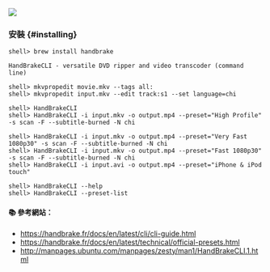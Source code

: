 ![](https://handbrake.fr/docs/en/images/icon-1.0.0.png)

### 安裝 {#installing}

```
shell> brew install handbrake
```

`HandBrakeCLI - versatile DVD ripper and video transcoder (command line)`


```
shell> mkvpropedit movie.mkv --tags all:
shell> mkvpropedit input.mkv --edit track:s1 --set language=chi

shell> HandBrakeCLI
shell> HandBrakeCLI -i input.mkv -o output.mp4 --preset="High Profile" -s scan -F --subtitle-burned -N chi

shell> HandBrakeCLI -i input.mkv -o output.mp4 --preset="Very Fast 1080p30" -s scan -F --subtitle-burned -N chi
shell> HandBrakeCLI -i input.mkv -o output.mp4 --preset="Fast 1080p30" -s scan -F --subtitle-burned -N chi
shell> HandBrakeCLI -i input.avi -o output.mp4 --preset="iPhone & iPod touch"
```

```
shell> HandBrakeCLI --help
shell> HandBrakeCLI --preset-list
```

#### :books: 參考網站：
- https://handbrake.fr/docs/en/latest/cli/cli-guide.html
- https://handbrake.fr/docs/en/latest/technical/official-presets.html
- http://manpages.ubuntu.com/manpages/zesty/man1/HandBrakeCLI.1.html


